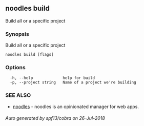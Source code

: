 ## noodles build

Build all or a specific project

### Synopsis


Build all or a specific project

```
noodles build [flags]
```

### Options

```
  -h, --help             help for build
  -p, --project string   Name of a project we're building
```

### SEE ALSO
* [noodles](noodles.md)	 - noodles is an opinionated manager for web apps.

###### Auto generated by spf13/cobra on 26-Jul-2018
